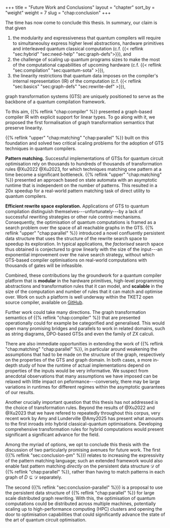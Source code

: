 +++
title = "Future Work and Conclusions"
layout = "chapter"
sort_by = "weight"
weight = 7
slug = "chap:conclusion"
+++

The time has now come to conclude this thesis. In summary, our claim is that
given

1. the modularity and expressiveness that quantum compilers will require to
   simultaneoulsy express higher level abstractions, hardware primitives and
   interleaved quantum classical computation (c.f.
   {{< reflink "sec:hybrid" "sec:need-help" "sec:graph-defs">}}), and
2. the challenge of scaling up quantum programs sizes to make the most of the
   computational capabilities of upcoming hardware (c.f.
   {{< reflink "sec:compilation" "sec:quantum-sota" >}}),
3. the linearity restrictions that quantum data imposes on the compiler's
   internal representation (IR) of the computation (c.f.
   {{< reflink "sec:basics" "sec:graph-defs" "sec:rewrite-def" >}}),

graph transformation systems (GTS) are uniquely positioned to serve as the
backbone of a quantum compilation framework.

To this aim, {{% reflink "chap:compiler" %}} presented a graph-based compiler IR
with explicit support for linear types. To go along with it, we proposed the
first formalisation of graph transformation semantics that preserve linearity.

{{% reflink "upper" "chap:matching" "chap:parallel" %}} built on this foundation
and solved two critical scaling problems for the adoption of GTS techniques in
quantum compilers.

**Pattern matching.** Successful implementations of GTSs for quantum circuit
optimisation rely on thousands to hundreds of thousands of transformation rules
@Xu2022 @Xu2023, for which techniques matching one pattern at a time become a
significant bottleneck. {{% reflink "upper" "chap:matching" %}} presented an
approach based on state automata with an asymptotic runtime that is independent
on the number of patterns. This resulted in a 20x speedup for a real-world
pattern matching task of direct utility to quantum compilers.

**Efficient rewrite space exploration.** Applications of GTS to quantum
compilation distinguish themselves---unfortunately---by a lack of successful
rewriting strategies or other rule control mechanisms. Consequently, the
optimisation of quantum computations is framed as a search problem over the
space of all reachable graphs in the GTS.
{{% reflink "upper" "chap:parallel" %}} introduced a novel confluently
persistent data structure that uses the structure of the rewrite search space to
speedup its exploration. In typical applications, the _factorised_ search space
thus obtained is conjectured to grow linearly with the size of the input---an
exponential improvement over the naive search strategy, without which GTS-based
compiler optimisations on real-world computations with thousands of gates will
be infeasible.

Combined, these contributions lay the groundwork for a quantum compiler platform
that is **modular** in the hardware primitives, high-level programming
abstractions and transformation rules that it can model, and **scalable** in the
size of the computation and number of rules that it can match and optimise over.
Work on such a platform is well underway within the TKET2 open source compiler,
available on [GitHub](https://github.com/CQCL/tket2).

Further work could take many directions. The graph transformation semantics of
{{% reflink "chap:compiler" %}} that are presented operationally could for
example be categorified and generalised. This would open many promising bridges
and parallels to work in related domains, such as string diagrams, DPO-based
GTSs and even the family of ZX calculi.

There are also immediate opportunities in extending the work of
{{% reflink "chap:matching" "chap:parallel" %}}, in particular around weakening
the assumptions that had to be made on the structure of the graph, respectively
on the properties of the GTS and graph domain. In both cases, a more in-depth
study of how the runtime of actual implementations depend on properties of the
inputs would be very informative. We suspect from anecdotal observations that
many assumptions we have imposed can be relaxed with little impact on
peformance---conversely, there may be large variations in runtimes for different
regimes within the asymptotic guarantees of our results.

Another crucially important question that this thesis has not addressed is the
choice of transformation rules. Beyond the results of @Xu2022 and @Xu2023 that
we have refered to repeatedly throughout this corpus, very recent work by Amy
and Lunderville @Amy2025 has present what amounts to the first inroads into
hybrid classical-quantum optimisations. Developing comprehensive transformation
rules for hybrid computations would present significant a significant advance
for the field.

Among the myriad of options, we opt to conclude this thesis with the discussion
of two particularly promising avenues for future work. The first
({{% reflink "sec:conclusion-pm" %}}) relates to increasing the expressivity of
the pattern matching language; such an extended framework would also enable fast
pattern matching _directly_ on the persistent data structure $\mathcal{D}$ of
{{% reflink "chap:parallel" %}}, rather than having to match patterns in each
graph of $D \subseteq \mathcal{D}$ separately.

The second ({{% reflink "sec:conclusion-parallel" %}}) is a proposal to use the
persistent data structure of {{% reflink "chap:parallel" %}} for large scale
distributed graph rewriting. With this, the optimisation of quantum computations
could be distributed across multiple machines, potentially scaling up to
high-performance computing (HPC) clusters and opening the door to optimisation
capabilities that could significantly advance the state of the art of quantum
circuit optimisation.
